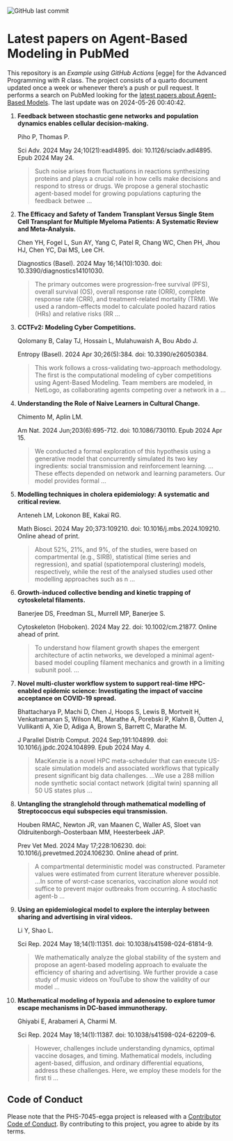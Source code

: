 ![GitHub last
commit](https://img.shields.io/github/last-commit/UofUEpiBio/PHS-7045-egga.png)

# Latest papers on Agent-Based Modeling in PubMed

This repository is an *Example using GitHub Actions* \[egge\] for the
Advanced Programming with R class. The project consists of a quarto
document updated once a week or whenever there’s a push or pull request.
It performs a search on PubMed looking for the <a
href="https://pubmed.ncbi.nlm.nih.gov/?term=agent-based+model&amp;sort=date"
target="_blank">latest papers about Agent-Based Models</a>. The last
update was on 2024-05-26 00:40:42.

<div class="cell">

</div>

1.  **Feedback between stochastic gene networks and population dynamics
    enables cellular decision-making.**

    Piho P, Thomas P.

    Sci Adv. 2024 May 24;10(21):eadl4895. doi: 10.1126/sciadv.adl4895.
    Epub 2024 May 24.

    > Such noise arises from fluctuations in reactions synthesizing
    > proteins and plays a crucial role in how cells make decisions and
    > respond to stress or drugs. We propose a general stochastic
    > agent-based model for growing populations capturing the feedback
    > betwee …

2.  **The Efficacy and Safety of Tandem Transplant Versus Single Stem
    Cell Transplant for Multiple Myeloma Patients: A Systematic Review
    and Meta-Analysis.**

    Chen YH, Fogel L, Sun AY, Yang C, Patel R, Chang WC, Chen PH, Jhou
    HJ, Chen YC, Dai MS, Lee CH.

    Diagnostics (Basel). 2024 May 16;14(10):1030. doi:
    10.3390/diagnostics14101030.

    > The primary outcomes were progression-free survival (PFS), overall
    > survival (OS), overall response rate (ORR), complete response rate
    > (CRR), and treatment-related mortality (TRM). We used a
    > random-effects model to calculate pooled hazard ratios (HRs) and
    > relative risks (RR …

3.  **CCTFv2: Modeling Cyber Competitions.**

    Qolomany B, Calay TJ, Hossain L, Mulahuwaish A, Bou Abdo J.

    Entropy (Basel). 2024 Apr 30;26(5):384. doi: 10.3390/e26050384.

    > This work follows a cross-validating two-approach methodology. The
    > first is the computational modeling of cyber competitions using
    > Agent-Based Modeling. Team members are modeled, in NetLogo, as
    > collaborating agents competing over a network in a …

4.  **Understanding the Role of Naive Learners in Cultural Change.**

    Chimento M, Aplin LM.

    Am Nat. 2024 Jun;203(6):695-712. doi: 10.1086/730110. Epub 2024 Apr
    15.

    > We conducted a formal exploration of this hypothesis using a
    > generative model that concurrently simulated its two key
    > ingredients: social transmission and reinforcement learning.
    > …These effects depended on network and learning parameters. Our
    > model provides formal …

5.  **Modelling techniques in cholera epidemiology: A systematic and
    critical review.**

    Anteneh LM, Lokonon BE, Kakaï RG.

    Math Biosci. 2024 May 20;373:109210. doi: 10.1016/j.mbs.2024.109210.
    Online ahead of print.

    > About 52%, 21%, and 9%, of the studies, were based on
    > compartmental (e.g., SIRB), statistical (time series and
    > regression), and spatial (spatiotemporal clustering) models,
    > respectively, while the rest of the analysed studies used other
    > modelling approaches such as n …

6.  **Growth-induced collective bending and kinetic trapping of
    cytoskeletal filaments.**

    Banerjee DS, Freedman SL, Murrell MP, Banerjee S.

    Cytoskeleton (Hoboken). 2024 May 22. doi: 10.1002/cm.21877. Online
    ahead of print.

    > To understand how filament growth shapes the emergent architecture
    > of actin networks, we developed a minimal agent-based model
    > coupling filament mechanics and growth in a limiting subunit pool.
    > …

7.  **Novel multi-cluster workflow system to support real-time
    HPC-enabled epidemic science: Investigating the impact of vaccine
    acceptance on COVID-19 spread.**

    Bhattacharya P, Machi D, Chen J, Hoops S, Lewis B, Mortveit H,
    Venkatramanan S, Wilson ML, Marathe A, Porebski P, Klahn B, Outten
    J, Vullikanti A, Xie D, Adiga A, Brown S, Barrett C, Marathe M.

    J Parallel Distrib Comput. 2024 Sep;191:104899. doi:
    10.1016/j.jpdc.2024.104899. Epub 2024 May 4.

    > MacKenzie is a novel HPC meta-scheduler that can execute US-scale
    > simulation models and associated workflows that typically present
    > significant big data challenges. …We use a 288 million node
    > synthetic social contact network (digital twin) spanning all 50 US
    > states plus …

8.  **Untangling the stranglehold through mathematical modelling of
    Streptococcus equi subspecies equi transmission.**

    Houben RMAC, Newton JR, van Maanen C, Waller AS, Sloet van
    Oldruitenborgh-Oosterbaan MM, Heesterbeek JAP.

    Prev Vet Med. 2024 May 17;228:106230. doi:
    10.1016/j.prevetmed.2024.106230. Online ahead of print.

    > A compartmental deterministic model was constructed. Parameter
    > values were estimated from current literature wherever possible.
    > …In some of worst-case scenarios, vaccination alone would not
    > suffice to prevent major outbreaks from occurring. A stochastic
    > agent-b …

9.  **Using an epidemiological model to explore the interplay between
    sharing and advertising in viral videos.**

    Li Y, Shao L.

    Sci Rep. 2024 May 18;14(1):11351. doi: 10.1038/s41598-024-61814-9.

    > We mathematically analyze the global stability of the system and
    > propose an agent-based modeling approach to evaluate the
    > efficiency of sharing and advertising. We further provide a case
    > study of music videos on YouTube to show the validity of our model
    > …

10. **Mathematical modeling of hypoxia and adenosine to explore tumor
    escape mechanisms in DC-based immunotherapy.**

    Ghiyabi E, Arabameri A, Charmi M.

    Sci Rep. 2024 May 18;14(1):11387. doi: 10.1038/s41598-024-62209-6.

    > However, challenges include understanding dynamics, optimal
    > vaccine dosages, and timing. Mathematical models, including
    > agent-based, diffusion, and ordinary differential equations,
    > address these challenges. Here, we employ these models for the
    > first ti …

## Code of Conduct

Please note that the PHS-7045-egga project is released with a
[Contributor Code of
Conduct](https://contributor-covenant.org/version/2/1/CODE_OF_CONDUCT.html).
By contributing to this project, you agree to abide by its terms.
